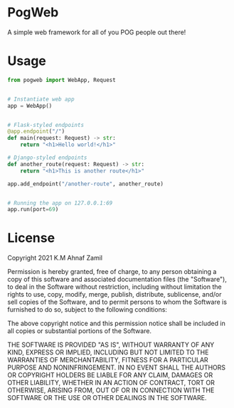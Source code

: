 # PogWeb

A simple web framework for all of you POG people out there!

# Usage

```python
from pogweb import WebApp, Request


# Instantiate web app
app = WebApp()


# Flask-styled endpoints
@app.endpoint("/")
def main(request: Request) -> str:
    return "<h1>Hello world!</h1>"

# Django-styled endpoints
def another_route(request: Request) -> str:
    return "<h1>This is another route</h1>"

app.add_endpoint("/another-route", another_route)


# Running the app on 127.0.0.1:69
app.run(port=69)
```

# License

Copyright 2021 K.M Ahnaf Zamil

Permission is hereby granted, free of charge, to any person obtaining a copy of this software and associated documentation files (the "Software"), to deal in the Software without restriction, including without limitation the rights to use, copy, modify, merge, publish, distribute, sublicense, and/or sell copies of the Software, and to permit persons to whom the Software is furnished to do so, subject to the following conditions:

The above copyright notice and this permission notice shall be included in all copies or substantial portions of the Software.

THE SOFTWARE IS PROVIDED "AS IS", WITHOUT WARRANTY OF ANY KIND, EXPRESS OR IMPLIED, INCLUDING BUT NOT LIMITED TO THE WARRANTIES OF MERCHANTABILITY, FITNESS FOR A PARTICULAR PURPOSE AND NONINFRINGEMENT. IN NO EVENT SHALL THE AUTHORS OR COPYRIGHT HOLDERS BE LIABLE FOR ANY CLAIM, DAMAGES OR OTHER LIABILITY, WHETHER IN AN ACTION OF CONTRACT, TORT OR OTHERWISE, ARISING FROM, OUT OF OR IN CONNECTION WITH THE SOFTWARE OR THE USE OR OTHER DEALINGS IN THE SOFTWARE.
